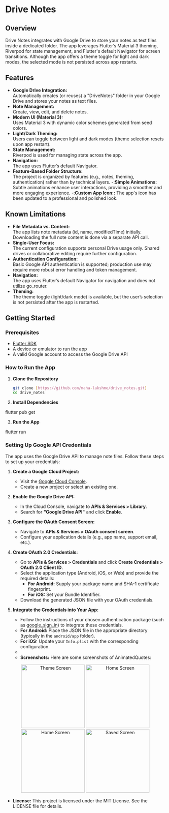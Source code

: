 # Drive Notes

## Overview

Drive Notes integrates with Google Drive to store your notes as text files inside a dedicated folder. The app leverages Flutter’s Material 3 theming, Riverpod for state management, and Flutter's default Navigator for screen transitions. Although the app offers a theme toggle for light and dark modes, the selected mode is not persisted across app restarts.

## Features

- **Google Drive Integration:**  
  Automatically creates (or reuses) a "DriveNotes" folder in your Google Drive and stores your notes as text files.
- **Note Management:**  
  Create, view, edit, and delete notes.
- **Modern UI (Material 3):**  
  Uses Material 3 with dynamic color schemes generated from seed colors.
- **Light/Dark Theming:**  
  Users can toggle between light and dark modes (theme selection resets upon app restart).
- **State Management:**  
  Riverpod is used for managing state across the app.
- **Navigation:**  
  The app uses Flutter’s default Navigator.
- **Feature-Based Folder Structure:**  
  The project is organized by features (e.g., notes, theming, authentication) rather than by technical layers.
  -:**Simple Animations:**  
  Subtle animations enhance user interactions, providing a smoother and more engaging experience.
  -:**Custom App Icon::**
  The app's icon has been updated to a professional and polished look.

## Known Limitations

- **File Metadata vs. Content:**  
  The app lists note metadata (id, name, modifiedTime) initially. Downloading the full note content is done via a separate API call.
- **Single-User Focus:**  
  The current configuration supports personal Drive usage only. Shared drives or collaborative editing require further configuration.
- **Authentication Configuration:**  
  Basic Google API authentication is supported; production use may require more robust error handling and token management.
- **Navigation:**  
  The app uses Flutter’s default Navigator for navigation and does not utilize go_router.
- **Theming:**  
  The theme toggle (light/dark mode) is available, but the user’s selection is not persisted after the app is restarted.

## Getting Started

### Prerequisites

- [Flutter SDK](https://flutter.dev/docs/get-started/install)
- A device or emulator to run the app
- A valid Google account to access the Google Drive API

### How to Run the App

1. **Clone the Repository**
   ```bash
   git clone [https://github.com/maha-lakshme/drive_notes.git]
   cd drive_notes

2. **Install Dependencies**

  flutter pub get

3. **Run the App**

  flutter run


### Setting Up Google API Credentials

The app uses the Google Drive API to manage note files. Follow these steps to set up your credentials:

1. **Create a Google Cloud Project:**
   - Visit the [Google Cloud Console](https://console.cloud.google.com/).
   - Create a new project or select an existing one.

2. **Enable the Google Drive API:**
   - In the Cloud Console, navigate to **APIs & Services > Library**.
   - Search for **"Google Drive API"** and click **Enable**.

3. **Configure the OAuth Consent Screen:**
   - Navigate to **APIs & Services > OAuth consent screen**.
   - Configure your application details (e.g., app name, support email, etc.).

4. **Create OAuth 2.0 Credentials:**
   - Go to **APIs & Services > Credentials** and click **Create Credentials > OAuth 2.0 Client ID**.
   - Select the application type (Android, iOS, or Web) and provide the required details:
     - **For Android:** Supply your package name and SHA-1 certificate fingerprint.
     - **For iOS:** Set your Bundle Identifier.
   - Download the generated JSON file with your OAuth credentials.

5. **Integrate the Credentials into Your App:**
   - Follow the instructions of your chosen authentication package (such as [google_sign_in](https://pub.dev/packages/google_sign_in)) to integrate these credentials.
   - **For Android:** Place the JSON file in the appropriate directory (typically in the `android/app` folder).
   - **For iOS:** Update your `Info.plist` with the corresponding configuration.
   - 
   - **Screenshots:**
Here are some screenshots of AnimatedQuotes:

<div align="center"> 
 <img src="screenshots/screen3.png" alt="Theme Screen" width="200px" />
 <img src="screenshots/screen4.png" alt="Home Screen" width="200px" />
 <img src="screenshots/screen6.png" alt="Home Screen" width="200px" />
 <img src="screenshots/screen7.png" alt="Saved Screen" width="200px" /></div>
 
- **License:**
This project is licensed under the MIT License. See the LICENSE file for details.

